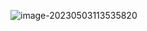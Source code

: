 ![image-20230503113535820](https://gitee.com/Duangthef1rst/drawing-bed/raw/master//202305031135024.png)





